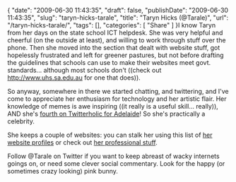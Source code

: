 {
    "date": "2009-06-30 11:43:35",
    "draft": false,
    "publishDate": "2009-06-30 11:43:35",
    "slug": "taryn-hicks-tarale",
    "title": "Taryn Hicks (@Tarale)",
    "url": "\/taryn-hicks-tarale\/",
    "tags": [],
    "categories": [
        "Share"
    ]
}I know Taryn from her days on the state school ICT helpdesk. She was
very helpful and cheerful (on the outside at least), and willing to work
through stuff over the phone. Then she moved into the section that dealt
with website stuff, got hopelessly frustrated and left for greener
pastures, but not before drafting the guidelines that schools can use to
make their websites meet govt. standards... although most schools don't
((check out http://www.uhs.sa.edu.au for one that does)).

So anyway, somewhere in there we started chatting, and twittering, and
I've come to appreciate her enthusiasm for technology and her artistic
flair. Her knowledge of memes is awe inspiring ((it really is a useful
skill... really)), AND she's [fourth on Twitterholic for
Adelaide](http://twitterholic.com/tarale/)! So she's practically a
celebrity.

She keeps a couple of websites: you can stalk her using this list of
[her website profiles](http://tarale.net/) or check out [her
professional stuff](http://tarynhicks.com.au/).

Follow @Tarale on Twitter if you want to keep abreast of wacky internets
goings on, or need some clever social commentary. Look for the happy (or
sometimes crazy looking) pink bunny.